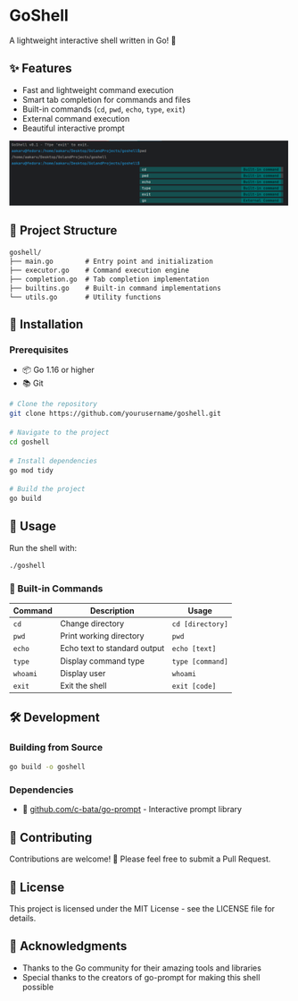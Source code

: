#  GoShell

A lightweight interactive shell written in Go! 🚀

## ✨ Features

-  Fast and lightweight command execution
-  Smart tab completion for commands and files
-  Built-in commands (`cd`, `pwd`, `echo`, `type`, `exit`)
-  External command execution
- Beautiful interactive prompt

<img src="goshell-screenshot.png" alt="GoShell Screenshot" width="500" >



## 📁 Project Structure

```
goshell/
├── main.go        # Entry point and initialization
├── executor.go    # Command execution engine
├── completion.go  # Tab completion implementation
├── builtins.go    # Built-in command implementations
└── utils.go       # Utility functions
```

## 🔧 Installation

### Prerequisites

- 📦 Go 1.16 or higher
- 📚 Git

```bash
# Clone the repository
git clone https://github.com/yourusername/goshell.git

# Navigate to the project
cd goshell

# Install dependencies
go mod tidy

# Build the project
go build
```

## 🚀 Usage

Run the shell with:

```bash
./goshell
```

### 📝 Built-in Commands

| Command | Description | Usage |
|---------|-------------|-------|
| `cd` | Change directory | `cd [directory]` |
| `pwd` |  Print working directory | `pwd` |
| `echo` |  Echo text to standard output | `echo [text]` |
| `type` |  Display command type | `type [command]` |
| `whoami` |  Display user | `whoami` |
| `exit` |  Exit the shell | `exit [code]` |

## 🛠️ Development

### Building from Source

```bash
go build -o goshell
```

### Dependencies

- 🧩 [github.com/c-bata/go-prompt](https://github.com/c-bata/go-prompt) - Interactive prompt library

## 🤝 Contributing

Contributions are welcome! 🎉 Please feel free to submit a Pull Request.

## 📝 License

This project is licensed under the MIT License - see the LICENSE file for details.

## 🙏 Acknowledgments

- Thanks to the Go community for their amazing tools and libraries
- Special thanks to the creators of go-prompt for making this shell possible
